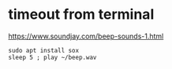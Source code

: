 # timeout from terminal

https://www.soundjay.com/beep-sounds-1.html

```
sudo apt install sox
sleep 5 ; play ~/beep.wav
```

